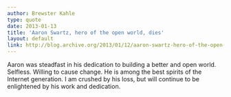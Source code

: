 ```yaml
---
author: Brewster Kahle
type: quote
date: 2013-01-13
title: 'Aaron Swartz, hero of the open world, dies'
layout: default
link: http://blog.archive.org/2013/01/12/aaron-swartz-hero-of-the-open-world-rip/
---
```

Aaron was steadfast in his dedication to building a better and open world. Selfless. Willing to cause change. He is among the best spirits of the Internet generation. I am crushed by his loss, but will continue to be enlightened by his work and dedication.
